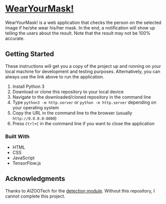 # [WearYourMask!](https://imliuyzh.github.io/WearYourMask/)
WearYourMask! is a web application that checks the person on the selected image if he/she wear his/her mask. In the end, a notification will show up telling the users about the result. Note that the result may not be 100% accurate.

## Getting Started
These instructions will get you a copy of the project up and running on your local machine for development and testing purposes. Alternatively, you can always use the link above to run the application.

1. Install Python 3
2. Download or clone this repository to your local device
3. Navigate to the downloaded/cloned repository in the command line
4. Type ```python3 -m http.server``` or ```python -m http.server``` depending on your operating system
5. Copy the URL in the command line to the browser (usually ```http://0.0.0.0:8000```)
6. Press ```Ctrl+C``` in the command line if you want to close the application

### Built With
- HTML
- CSS
- JavaScript
- TensorFlow.js

## Acknowledgments
Thanks to AIZOOTech for the [detection module](https://github.com/AIZOOTech/mask-detection-web-demo). Without this repository, I cannot complete this project.

